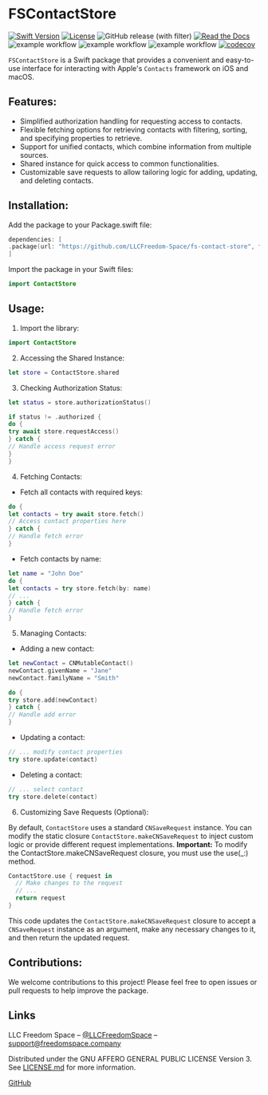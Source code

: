 # FSContactStore

[![Swift Version][swift-image]][swift-url]
[![License][license-image]][license-url]
![GitHub release (with filter)](https://img.shields.io/github/v/release/LLCFreedom-Space/fs-contact-store)
[![Read the Docs](https://readthedocs.org/projects/docs/badge/?version=latest)](https://llcfreedom-space.github.io/fs-contact-store/)
![example workflow](https://github.com/LLCFreedom-Space/fs-contact-store/actions/workflows/docc.yml/badge.svg?branch=main)
![example workflow](https://github.com/LLCFreedom-Space/fs-contact-store/actions/workflows/lint.yml/badge.svg?branch=main)
![example workflow](https://github.com/LLCFreedom-Space/fs-contact-store/actions/workflows/test.yml/badge.svg?branch=main)
[![codecov](https://codecov.io/github/LLCFreedom-Space/fs-contact-store/graph/badge.svg?token=2EUIA4OGS9)](https://codecov.io/github/LLCFreedom-Space/fs-contact-store)

`FSContactStore` is a Swift package that provides a convenient and easy-to-use interface for interacting with Apple's `Contacts` framework on iOS and macOS.

## Features:

* Simplified authorization handling for requesting access to contacts.
* Flexible fetching options for retrieving contacts with filtering, sorting, and specifying properties to retrieve.
* Support for unified contacts, which combine information from multiple sources.
* Shared instance for quick access to common functionalities.
* Customizable save requests to allow tailoring logic for adding, updating, and deleting contacts.

## Installation:

Add the package to your Package.swift file:

```swift
dependencies: [
.package(url: "https://github.com/LLCFreedom-Space/fs-contact-store", from: "1.0.0")
]
```

Import the package in your Swift files:

```swift
import ContactStore
```

## Usage:

1. Import the library:

```swift
import ContactStore
```

2. Accessing the Shared Instance:

```swift
let store = ContactStore.shared
```

3. Checking Authorization Status:

```swift
let status = store.authorizationStatus()

if status != .authorized {
do {
try await store.requestAccess()
} catch {
// Handle access request error
}
}
```

4. Fetching Contacts:

* Fetch all contacts with required keys:

```swift
do {
let contacts = try await store.fetch()
// Access contact properties here
} catch {
// Handle fetch error
}
```

* Fetch contacts by name:

```swift 
let name = "John Doe"
do {
let contacts = try store.fetch(by: name)
// ...
} catch {
// Handle fetch error
}
```

5. Managing Contacts:
* Adding a new contact:

```swift
let newContact = CNMutableContact()
newContact.givenName = "Jane"
newContact.familyName = "Smith"

do {
try store.add(newContact)
} catch {
// Handle add error
}
```

* Updating a contact:
```swift
// ... modify contact properties
try store.update(contact)
```

* Deleting a contact:

```swift
// ... select contact
try store.delete(contact)
```

6. Customizing Save Requests (Optional):

By default, `ContactStore` uses a standard `CNSaveRequest` instance. 
You can modify the static closure `ContactStore.makeCNSaveRequest` to inject custom logic or provide different request implementations.
**Important:** To modify the ContactStore.makeCNSaveRequest closure, you must use the use(_:) method.

```swift
ContactStore.use { request in
  // Make changes to the request
  // ...
  return request
}
```

This code updates the `ContactStore.makeCNSaveRequest` closure to accept a `CNSaveRequest` instance as an argument, 
make any necessary changes to it, and then return the updated request.

## Contributions:

We welcome contributions to this project! Please feel free to open issues or pull requests to help improve the package.

## Links

LLC Freedom Space – [@LLCFreedomSpace](https://twitter.com/llcfreedomspace) – [support@freedomspace.company](mailto:support@freedomspace.company)

Distributed under the GNU AFFERO GENERAL PUBLIC LICENSE Version 3. See [LICENSE.md][license-url] for more information.

 [GitHub](https://github.com/LLCFreedom-Space)

[swift-image]:https://img.shields.io/badge/swift-5.8-orange.svg
[swift-url]: https://swift.org/
[license-image]: https://img.shields.io/badge/License-GPLv3-blue.svg
[license-url]: LICENSE
